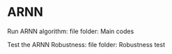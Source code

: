 # ARNN

Run ARNN algorithm:
file folder: Main codes

Test the ARNN Robustness:
file folder: Robustness test
